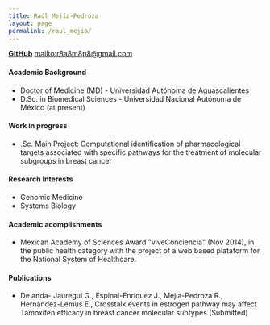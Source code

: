 ```yaml
---
title: Raúl Mejía-Pedroza
layout: page
permalink: /raul_mejia/
---
```


**[GitHub][2]**
<mailto:r8a8m8p8@gmail.com>

#### Academic Background

* Doctor of Medicine (MD) - Universidad Autónoma de Aguascalientes
* D.Sc. in Biomedical Sciences - Universidad Nacional Autónoma de México (at present)

#### Work in progress
* .Sc. Main Project: Computational identification of pharmacological targets
associated with specific pathways for the treatment of molecular subgroups in breast cancer 

#### Research Interests
* Genomic Medicine
* Systems Biology

#### Academic acomplishments
* Mexican Academy of Sciences Award "viveConciencia" (Nov 2014), in the public health category with the project of a web based plataform for the National System of Healthcare.

#### Publications
* De anda- Jauregui G., Espinal-Enríquez J., Mejía-Pedroza R., Hernández-Lemus E., Crosstalk events in estrogen pathway may affect Tamoxifen efficacy in breast cancer molecular subtypes (Submitted)


[2]: https://github.com/raulmejia
